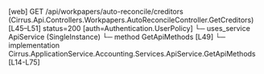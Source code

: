 [web] GET /api/workpapers/auto-reconcile/creditors  (Cirrus.Api.Controllers.Workpapers.AutoReconcileController.GetCreditors)  [L45–L51] status=200 [auth=Authentication.UserPolicy]
  └─ uses_service ApiService (SingleInstance)
    └─ method GetApiMethods [L49]
      └─ implementation Cirrus.ApplicationService.Accounting.Services.ApiService.GetApiMethods [L14-L75]

